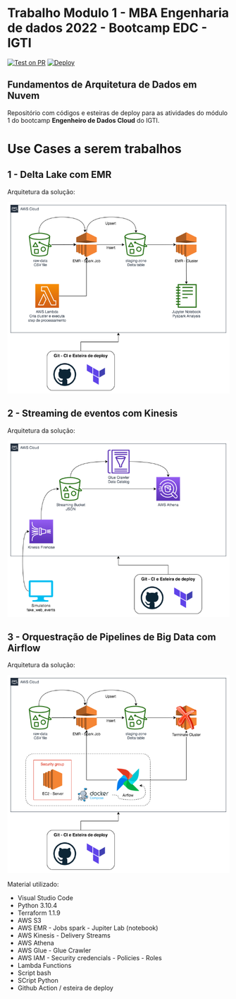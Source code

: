 # Trabalho Modulo 1 - MBA Engenharia de dados 2022 - Bootcamp EDC - IGTI

[![Test on PR](https://github.com/jlsilva01/igti-edc-mod1-code/actions/workflows/test.yaml/badge.svg)](https://github.com/jlsilva01/igti-edc-mod1-code/actions/workflows/test.yaml)
[![Deploy](https://github.com/jlsilva01/igti-edc-mod1-code/actions/workflows/deploy.yaml/badge.svg)](https://github.com/jlsilva01/igti-edc-mod1-code/actions/workflows/deploy.yaml)

## Fundamentos de Arquitetura de Dados em Nuvem

Repositório com códigos e esteiras de deploy para as atividades do módulo 1 do bootcamp **Engenheiro de Dados Cloud** do IGTI. 

# Use Cases a serem trabalhos

## 1 - Delta Lake com EMR

Arquitetura da solução:

![delta](img/edc_mod1_delta.png)

## 2 - Streaming de eventos com Kinesis

Arquitetura da solução:

![kinesis](img/edc_mod1_delta-kinesis.png)

## 3 - Orquestração de Pipelines de Big Data com Airflow

Arquitetura da solução:

![airflow](img/edc_mod1_delta-airflow.png)

Material utilizado:

- Visual Studio Code
- Python 3.10.4
- Terraform 1.1.9
- AWS S3
- AWS EMR - Jobs spark - Jupiter Lab (notebook)
- AWS Kinesis - Delivery Streams
- AWS Athena
- AWS Glue - Glue Crawler
- AWS IAM - Security credencials - Policies - Roles
- Lambda Functions
- Script bash
- SCript Python
- Github Action / esteira de deploy
